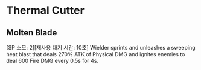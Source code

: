 # Thermal Cutter

## Molten Blade

[SP 소모: 2][재사용 대기 시간: 10초] Wielder sprints and unleashes a sweeping heat blast that deals 270% ATK of Physical DMG and ignites enemies to deal 600 Fire DMG every 0.5s for 4s.
